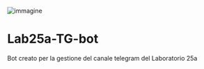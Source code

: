 ![immagine](https://github.com/francosalvucci14/Lab25a-TG-bot/assets/120756925/0ae04024-de74-444c-a279-1e89118cf0ea&size=100)

# Lab25a-TG-bot

Bot creato per la gestione del canale telegram del Laboratorio 25a
